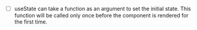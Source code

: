 - [ ] useState can take a function as an argument to set the initial state. This function will be called only once before the component is rendered for the first time.
